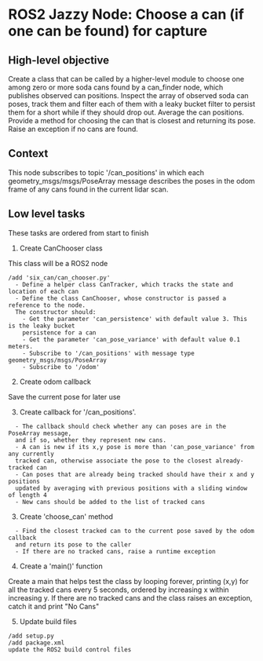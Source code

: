 # ROS2 Jazzy Node: Choose a can (if one can be found) for capture

## High-level objective

Create a class that can be called by a higher-level module to choose one among
zero or more soda cans found by a can_finder node, which publishes observed
can positions. Inspect the array of observed soda can poses,
track them and filter each of them with a leaky bucket filter to persist
them for a short while if they should drop out. Average the can positions.
Provide a method for choosing the can that is closest and returning its pose.
Raise an exception if no cans are found.

## Context

This node subscribes to topic '/can_positions' in which each geometry_msgs/msgs/PoseArray
message describes the poses in the odom frame of any cans found in the current lidar scan.

## Low level tasks

These tasks are ordered from start to finish

1. Create CanChooser class

This class will be a ROS2 node

```aider
/add 'six_can/can_chooser.py'
  - Define a helper class CanTracker, which tracks the state and location of each can
  - Define the class CanChooser, whose constructor is passed a reference to the node.
  The constructor should:
    - Get the parameter 'can_persistence' with default value 3. This is the leaky bucket
    persistence for a can
    - Get the parameter 'can_pose_variance' with default value 0.1 meters.
    - Subscribe to '/can_positions' with message type geometry_msgs/msgs/PoseArray
    - Subscribe to '/odom'
```

2. Create odom callback

Save the current pose for later use

3. Create callback for '/can_positions'.

```aider
  - The callback should check whether any can poses are in the PoseArray message,
  and if so, whether they represent new cans.
  - A can is new if its x,y pose is more than 'can_pose_variance' from any currently
  tracked can, otherwise associate the pose to the closest already-tracked can
  - Can poses that are already being tracked should have their x and y positions
  updated by averaging with previous positions with a sliding window of length 4
  - New cans should be added to the list of tracked cans
```

3. Create 'choose_can' method

```aider
  - Find the closest tracked can to the current pose saved by the odom callback
  and return its pose to the caller
  - If there are no tracked cans, raise a runtime exception
```

4. Create a 'main()' function

Create a main that helps test the class by looping forever, printing (x,y) for all the tracked cans
every 5 seconds, ordered by increasing x within increasing y. If there are
no tracked cans and the class raises an exception, catch it and print "No Cans"

5. Update build files

```aider
/add setup.py
/add package.xml
update the ROS2 build control files
```